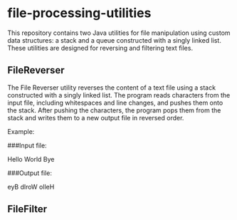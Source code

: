 # file-processing-utilities

This repository contains two Java utilities for file manipulation using custom data structures: a stack and a queue constructed with a singly linked list. These utilities are designed for reversing and filtering text files.



## FileReverser

The File Reverser utility reverses the content of a text file using a stack constructed with a singly linked list. The program reads characters from the input file, including whitespaces and line changes, and pushes them onto the stack. After pushing the characters, the program pops them from the stack and writes them to a new output file in reversed order.

Example: 

###Input file:

Hello World
Bye

###Output file:

eyB
dlroW olleH


## FileFilter
